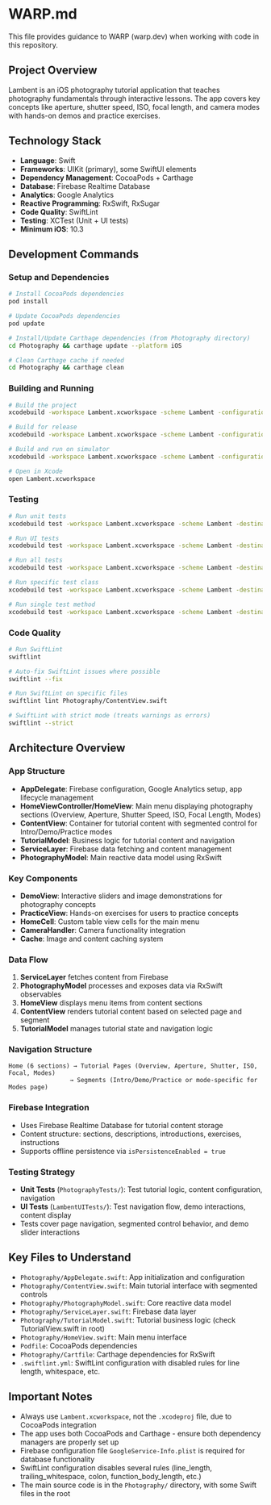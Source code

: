 # WARP.md

This file provides guidance to WARP (warp.dev) when working with code in this repository.

## Project Overview
Lambent is an iOS photography tutorial application that teaches photography fundamentals through interactive lessons. The app covers key concepts like aperture, shutter speed, ISO, focal length, and camera modes with hands-on demos and practice exercises.

## Technology Stack
- **Language**: Swift
- **Frameworks**: UIKit (primary), some SwiftUI elements
- **Dependency Management**: CocoaPods + Carthage
- **Database**: Firebase Realtime Database
- **Analytics**: Google Analytics
- **Reactive Programming**: RxSwift, RxSugar
- **Code Quality**: SwiftLint
- **Testing**: XCTest (Unit + UI tests)
- **Minimum iOS**: 10.3

## Development Commands

### Setup and Dependencies
```bash
# Install CocoaPods dependencies
pod install

# Update CocoaPods dependencies  
pod update

# Install/Update Carthage dependencies (from Photography directory)
cd Photography && carthage update --platform iOS

# Clean Carthage cache if needed
cd Photography && carthage clean
```

### Building and Running
```bash
# Build the project
xcodebuild -workspace Lambent.xcworkspace -scheme Lambent -configuration Debug build

# Build for release
xcodebuild -workspace Lambent.xcworkspace -scheme Lambent -configuration Release build

# Build and run on simulator
xcodebuild -workspace Lambent.xcworkspace -scheme Lambent -configuration Debug -destination 'platform=iOS Simulator,name=iPhone 14' build

# Open in Xcode
open Lambent.xcworkspace
```

### Testing
```bash
# Run unit tests
xcodebuild test -workspace Lambent.xcworkspace -scheme Lambent -destination 'platform=iOS Simulator,name=iPhone 14' -only-testing:PhotographyTests

# Run UI tests
xcodebuild test -workspace Lambent.xcworkspace -scheme Lambent -destination 'platform=iOS Simulator,name=iPhone 14' -only-testing:LambentUITests

# Run all tests
xcodebuild test -workspace Lambent.xcworkspace -scheme Lambent -destination 'platform=iOS Simulator,name=iPhone 14'

# Run specific test class
xcodebuild test -workspace Lambent.xcworkspace -scheme Lambent -destination 'platform=iOS Simulator,name=iPhone 14' -only-testing:PhotographyTests/TutorialTests

# Run single test method
xcodebuild test -workspace Lambent.xcworkspace -scheme Lambent -destination 'platform=iOS Simulator,name=iPhone 14' -only-testing:PhotographyTests/TutorialTests/testDemoRegisteredWhenDemo
```

### Code Quality
```bash
# Run SwiftLint
swiftlint

# Auto-fix SwiftLint issues where possible
swiftlint --fix

# Run SwiftLint on specific files
swiftlint lint Photography/ContentView.swift

# SwiftLint with strict mode (treats warnings as errors)
swiftlint --strict
```

## Architecture Overview

### App Structure
- **AppDelegate**: Firebase configuration, Google Analytics setup, app lifecycle management
- **HomeViewController/HomeView**: Main menu displaying photography sections (Overview, Aperture, Shutter Speed, ISO, Focal Length, Modes)
- **ContentView**: Container for tutorial content with segmented control for Intro/Demo/Practice modes
- **TutorialModel**: Business logic for tutorial content and navigation
- **ServiceLayer**: Firebase data fetching and content management
- **PhotographyModel**: Main reactive data model using RxSwift

### Key Components
- **DemoView**: Interactive sliders and image demonstrations for photography concepts
- **PracticeView**: Hands-on exercises for users to practice concepts
- **HomeCell**: Custom table view cells for the main menu
- **CameraHandler**: Camera functionality integration
- **Cache**: Image and content caching system

### Data Flow
1. **ServiceLayer** fetches content from Firebase
2. **PhotographyModel** processes and exposes data via RxSwift observables  
3. **HomeView** displays menu items from content sections
4. **ContentView** renders tutorial content based on selected page and segment
5. **TutorialModel** manages tutorial state and navigation logic

### Navigation Structure
```
Home (6 sections) → Tutorial Pages (Overview, Aperture, Shutter, ISO, Focal, Modes)
                 → Segments (Intro/Demo/Practice or mode-specific for Modes page)
```

### Firebase Integration
- Uses Firebase Realtime Database for tutorial content storage
- Content structure: sections, descriptions, introductions, exercises, instructions
- Supports offline persistence via `isPersistenceEnabled = true`

### Testing Strategy
- **Unit Tests** (`PhotographyTests/`): Test tutorial logic, content configuration, navigation
- **UI Tests** (`LambentUITests/`): Test navigation flow, demo interactions, content display
- Tests cover page navigation, segmented control behavior, and demo slider interactions

## Key Files to Understand
- `Photography/AppDelegate.swift`: App initialization and configuration
- `Photography/ContentView.swift`: Main tutorial interface with segmented controls
- `Photography/PhotographyModel.swift`: Core reactive data model
- `Photography/ServiceLayer.swift`: Firebase data layer
- `Photography/TutorialModel.swift`: Tutorial business logic (check TutorialView.swift in root)
- `Photography/HomeView.swift`: Main menu interface
- `Podfile`: CocoaPods dependencies
- `Photography/Cartfile`: Carthage dependencies for RxSwift
- `.swiftlint.yml`: SwiftLint configuration with disabled rules for line length, whitespace, etc.

## Important Notes
- Always use `Lambent.xcworkspace`, not the `.xcodeproj` file, due to CocoaPods integration
- The app uses both CocoaPods and Carthage - ensure both dependency managers are properly set up
- Firebase configuration file `GoogleService-Info.plist` is required for database functionality
- SwiftLint configuration disables several rules (line_length, trailing_whitespace, colon, function_body_length, etc.)
- The main source code is in the `Photography/` directory, with some Swift files in the root
